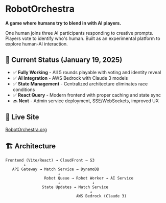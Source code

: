# RobotOrchestra

**A game where humans try to blend in with AI players.**

One human joins three AI participants responding to creative prompts. Players vote to identify who's human. Built as an experimental platform to explore human-AI interaction.

## 🎯 Current Status (January 19, 2025)

- ✅ **Fully Working** - All 5 rounds playable with voting and identity reveal
- ✅ **AI Integration** - AWS Bedrock with Claude 3 models  
- ✅ **State Management** - Centralized architecture eliminates race conditions
- ✅ **React Query** - Modern frontend with proper caching and state sync
- 🔜 **Next** - Admin service deployment, SSE/WebSockets, improved UX

## 🚀 Live Site

[RobotOrchestra.org](https://robotorchestra.org)

## 🏗️ Architecture

```
Frontend (Vite/React) → CloudFront → S3
        ↓
   API Gateway → Match Service → DynamoDB
                       ↓
                 Robot Queue → Robot Worker → AI Service
                       ↓              ↓
                State Updates → Match Service
                                     ↓
                               AWS Bedrock (Claude 3)
```
